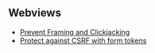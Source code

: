 ## Webviews
* [Prevent Framing and Clickjacking](prevent-framing-and-clickjacking.md)
* [Protect against CSRF with form tokens](protect-against-csrf-with-form-tokens.md)
